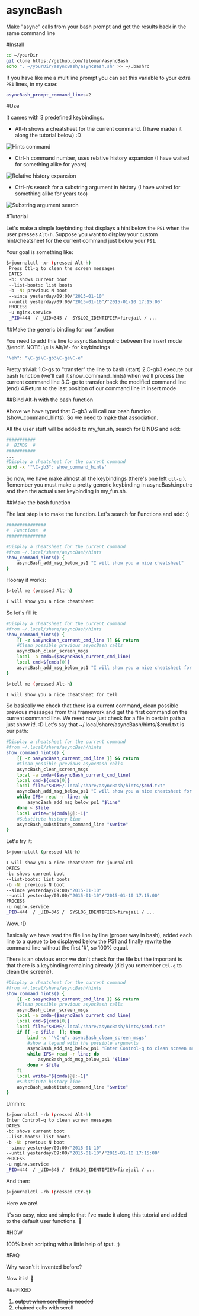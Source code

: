 # asyncBash

Make "async" calls from your bash prompt and get the results back in the same command line

#Install

```bash
cd ~/yourDir
git clone https://github.com/liloman/asyncBash
echo ". ~/yourDir/asyncBash/asyncBash.sh" >> ~/.bashrc
```

If you have like me a multiline prompt you can set this variable to your extra `PS1` lines, in my case:

```bash
asyncBash_prompt_command_lines=2 
```

#Use

It cames with 3 predefined keybindings.
* Alt-h shows a cheatsheet for the current command. (I have maden it along the tutorial below) :D

![Hints command](images/hints.gif "Hints gif")

* Ctrl-h command number, uses relative history expansion (I have waited for something alike for years)

![Relative history expansion](images/history.gif "Relative history expansion")


* Ctrl-r/s search for a substring argument in history (I have waited for something alike for years too)

![Substring argument search](images/substring.gif "Substring argument search")


#Tutorial

Let's make a simple keybinding that displays a hint below the `PS1` when the user presses `Alt-h`.
Suppose you want to display your custom hint/cheatsheet for the current command just below your `PS1`.

Your goal is something like:

```bash
$>journalctl -xr (pressed Alt-h)
 Press Ctl-q to clean the screen messages
 DATES
 -b: shows current boot
 --list-boots: list boots
 -b -N: previous N boot
 --since yesterday/09:00/"2015-01-10"
 --until yesterday/09:00/"2015-01-10"/"2015-01-10 17:15:00"
 PROCESS
 -u nginx.service
 _PID=444  / _UID=345 /  SYSLOG_IDENTIFIER=firejail / ...
```

##Make the generic binding for our function

You need to add this line to asyncBash.inputrc between the insert mode $if/$endif.
NOTE: \e is Alt/M- for keybindings

```bash
"\eh": "\C-gs\C-gb3\C-ge\C-e"
```
Pretty trivial:
1.C-gs to "transfer" the line to bash (start)
2.C-gb3 execute our bash function (we'll call it show_command_hints) when we'll process the current command line
3.C-ge to transfer back the modified command line (end)
4.Return to the last position of our command line in insert mode


##Bind Alt-h with the bash function

Above we have typed that C-gb3 will call our bash function (show_command_hints).
So we need to make that association.

All the user stuff will be added to my_fun.sh, search for BINDS and add:


```bash
###########
#  BINDS  #
###########
...
#Display a cheatsheet for the current command
bind -x '"\C-gb3": show_command_hints'

```

So now, we have make almost all the keybindings (there's one left `ctl-q` ).
Remember you must make a pretty generic keybinding in asyncBash.inputrc and then the actual user keybinding in my_fun.sh.


##Make the bash function

The last step is to make the function. Let's search for Functions and add: :)


```bash
###############
#  Functions  #
###############

#Display a cheatsheet for the current command
#from ~/.local/share/asyncBash/hints
show_command_hints() {
    asyncBash_add_msg_below_ps1 "I will show you a nice cheatsheet"
}
```

Hooray it works:

```bash
$>tell me (pressed Alt-h)

I will show you a nice cheatsheet
```

So let's fill it:

```bash
#Display a cheatsheet for the current command
#from ~/.local/share/asyncBash/hints
show_command_hints() {
    [[ -z $asyncBash_current_cmd_line ]] && return
    #Clean possible previous asyncBash calls
    asyncBash_clean_screen_msgs
    local -a cmda=($asyncBash_current_cmd_line)
    local cmd=${cmda[0]}
    asyncBash_add_msg_below_ps1 "I will show you a nice cheatsheet for $cmd"
}
```

```bash
$>tell me (pressed Alt-h)

I will show you a nice cheatsheet for tell
```

So basically we check that there is a current command, clean possible previous messages from this framework and get the first command on the current command line.
We need now just check for a file in certain path a just show it!. :D
Let's say that ~/.local/share/asyncBash/hints/$cmd.txt is our path:

```bash
#Display a cheatsheet for the current command
#from ~/.local/share/asyncBash/hints
show_command_hints() {
    [[ -z $asyncBash_current_cmd_line ]] && return
    #Clean possible previous asyncBash calls
    asyncBash_clean_screen_msgs
    local -a cmda=($asyncBash_current_cmd_line)
    local cmd=${cmda[0]}
    local file="$HOME/.local/share/asyncBash/hints/$cmd.txt"
    asyncBash_add_msg_below_ps1 "I will show you a nice cheatsheet for $cmd"
    while IFS= read -r line; do 
        asyncBash_add_msg_below_ps1 "$line"
    done < $file
    local write="${cmda[@]:-1}"
    #Substitute history line
    asyncBash_substitute_command_line "$write"
}
```

Let's try it:

```bash
$>journalctl (pressed Alt-h)

I will show you a nice cheatsheet for journalctl
DATES
-b: shows current boot
--list-boots: list boots
-b -N: previous N boot
--since yesterday/09:00/"2015-01-10"
--until yesterday/09:00/"2015-01-10"/"2015-01-10 17:15:00"
PROCESS
-u nginx.service
_PID=444  / _UID=345 /  SYSLOG_IDENTIFIER=firejail / ...
```

Wow. :D

Basically we have read the file line by line (proper way in bash), added each line to a queue to be displayed below the PS1 and finally rewrite the command line without the first '#', so 100% equal.

There is an obvious error we don't check for the file but the important is that there is a keybinding remaining already (did you remember `Ctl-q` to clean the screen?).


```bash
#Display a cheatsheet for the current command
#from ~/.local/share/asyncBash/hints
show_command_hints() {
    [[ -z $asyncBash_current_cmd_line ]] && return
    #Clean possible previous asyncBash calls
    asyncBash_clean_screen_msgs
    local -a cmda=($asyncBash_current_cmd_line)
    local cmd=${cmda[0]}
    local file="$HOME/.local/share/asyncBash/hints/$cmd.txt"
    if [[ -e $file  ]]; then
        bind -x '"\C-q": asyncBash_clean_screen_msgs'
        #show a legend with the possible arguments
        asyncBash_add_msg_below_ps1 "Enter Control-q to clean screen messages" yes
        while IFS= read -r line; do 
            asyncBash_add_msg_below_ps1 "$line"
        done < $file
    fi
    local write="${cmda[@]:-1}"
    #Substitute history line
    asyncBash_substitute_command_line "$write"
}

```

Ummm:


```bash
$>journalctl -rb (pressed Alt-h)
Enter Control-q to clean screen messages
DATES
-b: shows current boot
--list-boots: list boots
-b -N: previous N boot
--since yesterday/09:00/"2015-01-10"
--until yesterday/09:00/"2015-01-10"/"2015-01-10 17:15:00"
PROCESS
-u nginx.service
_PID=444  / _UID=345 /  SYSLOG_IDENTIFIER=firejail / ...

```

And then: 

```bash
$>journalctl -rb (pressed Ctr-q)

```

Here we are!.


It's so easy, nice and simple that I've made it along this tutorial and added to the default user functions. :rocket:

#HOW

100% bash scripting with a little help of tput. ;)

#FAQ

Why wasn't it invented before?

Now it is! :roller_coaster:

###FIXED

1. ~~output when scrolling is needed~~
2. ~~chained calls with scroll~~


